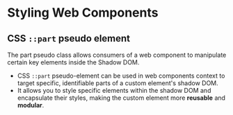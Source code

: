 # Styling Web Components

## CSS `::part` pseudo element

The part pseudo class allows consumers of a web component to manipulate certain key elements inside the Shadow DOM.

- CSS `::part` pseudo-element can be used in web components context to target specific, identifiable parts of a custom element's shadow DOM. 
- It allows you to style specific elements within the shadow DOM and encapsulate their styles, making the custom element more **reusable** and **modular**.

